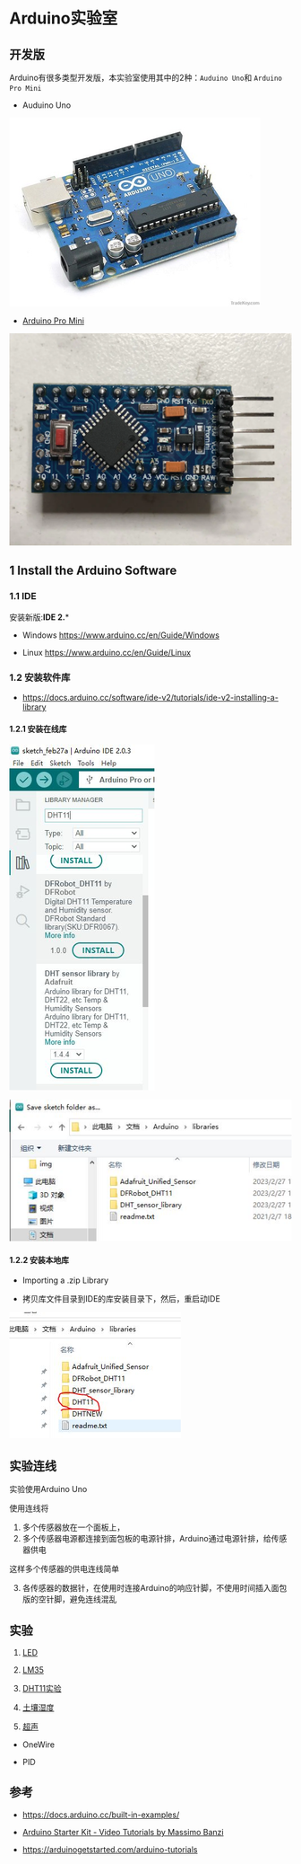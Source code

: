 # Arduino实验室

## 开发版

Arduino有很多类型开发版，本实验室使用其中的2种：`Auduino Uno`和 `Arduino Pro Mini`

* Auduino Uno

![](img/arduino.jpg)

* [Arduino Pro Mini](./course/ArduinoMiniPro初步.md)

![](/course/img/ArduinoProMini/ArduinoProMini.jpg)

## 1 Install the Arduino Software

### 1.1 IDE

安装新版:**IDE 2.***

* Windows https://www.arduino.cc/en/Guide/Windows

* Linux https://www.arduino.cc/en/Guide/Linux

### 1.2 安装软件库

* https://docs.arduino.cc/software/ide-v2/tutorials/ide-v2-installing-a-library

#### 1.2.1 安装在线库

![](./course/img/components//install_dht11_lib.jpg)

![](./course/img/IDE2_lib.jpg)

#### 1.2.2 安装本地库

* Importing a .zip Library

* 拷贝库文件目录到IDE的库安装目录下，然后，重启动IDE

![](./course/img/IDE2_lib_local.jpg)

## 实验连线

实验使用Arduino Uno

使用连线将

1. 多个传感器放在一个面板上，
2. 多个传感器电源都连接到面包板的电源针排，Arduino通过电源针排，给传感器供电

这样多个传感器的供电连线简单

3. 各传感器的数据针，在使用时连接Arduino的响应针脚，不使用时间插入面包版的空针脚，避免连线混乱

## 实验

1. [LED](./Lab_Components/Lab_LED.md)

2. [LM35](./Lab_Components/Lab_LM35.md)

3. [DHT11实验](./Lab_Components/Lab_DHT11.md)

4. [土壤湿度](./Lab_Components/Lab_Soil_Moisture.md)

5.  [超声](./Lab_Components/Lab_TCRT5000%20IR%20Sensor.md)

* OneWire

* PID

## 参考


* https://docs.arduino.cc/built-in-examples/

* [Arduino Starter Kit - Video Tutorials by Massimo Banzi](https://www.youtube.com/playlist?list=PLT6rF_I5kknPf2qlVFlvH47qHvqvzkknd)

* https://arduinogetstarted.com/arduino-tutorials